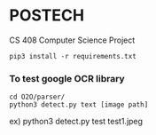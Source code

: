 # POSTECH
CS 408 Computer Science Project
```
pip3 install -r requirements.txt  
```
### To test google OCR library
```
cd O2O/parser/  
python3 detect.py text [image path]  
```

ex) python3 detect.py test test1.jpeg



